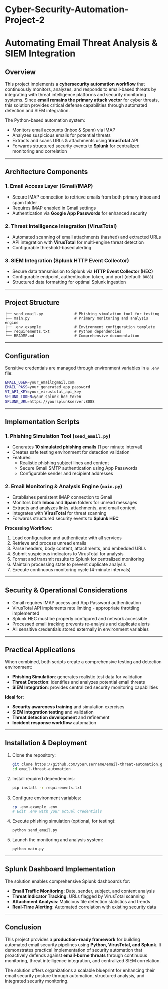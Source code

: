 # Cyber-Security-Automation-Project-2

# Automating Email Threat Analysis & SIEM Integration

## Overview
This project implements a **cybersecurity automation workflow** that continuously monitors, analyzes, and responds to email-based threats by integrating with threat intelligence platforms and security monitoring systems. Since **email remains the primary attack vector** for cyber threats, this solution provides critical defense capabilities through automated detection and SIEM integration.

The Python-based automation system:
- Monitors email accounts (Inbox & Spam) via IMAP
- Analyzes suspicious emails for potential threats
- Extracts and scans URLs & attachments using **VirusTotal** API
- Forwards structured security events to **Splunk** for centralized monitoring and correlation

---

## Architecture Components

### 1. Email Access Layer (Gmail/IMAP)
- Secure IMAP connection to retrieve emails from both primary inbox and spam folder
- Requires IMAP enabled in Gmail settings
- Authentication via **Google App Passwords** for enhanced security

### 2. Threat Intelligence Integration (VirusTotal)
- Automated scanning of email attachments (hashed) and extracted URLs
- API integration with **VirusTotal** for multi-engine threat detection
- Configurable threshold-based alerting

### 3. SIEM Integration (Splunk HTTP Event Collector)
- Secure data transmission to Splunk via **HTTP Event Collector (HEC)**
- Configurable endpoint, authentication token, and port (default: `8088`)
- Structured data formatting for optimal Splunk ingestion

---
## Project Structure
```
├── send_email.py              # Phishing simulation tool for testing
├── main.py                    # Primary monitoring and analysis engine
├── .env.example               # Environment configuration template
├── requirements.txt           # Python dependencies
└── README.md                  # Comprehensive documentation
```

---
## Configuration
Sensitive credentials are managed through environment variables in a `.env` file:
```bash
EMAIL_USER=your_email@gmail.com
EMAIL_PASS=your_generated_app_password
VT_API_KEY=your_virustotal_api_key
SPLUNK_TOKEN=your_splunk_hec_token
SPLUNK_URL=https://yoursplunkserver:8088
```

---
## Implementation Scripts

### 1. **Phishing Simulation Tool (`send_email.py`)**
- Generates **10 simulated phishing emails** (1 per minute interval)
- Creates safe testing environment for detection validation
- Features:
  - Realistic phishing subject lines and content
  - Secure Gmail SMTP authentication using App Passwords
  - Configurable sender and recipient addresses

### 2. **Email Monitoring & Analysis Engine (`main.py`)**
- Establishes persistent IMAP connection to Gmail
- Monitors both **Inbox** and **Spam** folders for unread messages
- Extracts and analyzes links, attachments, and email content
- Integrates with **VirusTotal** for threat scanning
- Forwards structured security events to **Splunk HEC**

**Processing Workflow:**
1. Load configuration and authenticate with all services
2. Retrieve and process unread emails
3. Parse headers, body content, attachments, and embedded URLs
4. Submit suspicious indicators to VirusTotal for analysis
5. Format and transmit results to Splunk for centralized monitoring
6. Maintain processing state to prevent duplicate analysis
7. Execute continuous monitoring cycle (4-minute intervals)

---
## Security & Operational Considerations
- Gmail requires IMAP access and App Password authentication
- VirusTotal API implements rate limiting - appropriate throttling implemented
- Splunk HEC must be properly configured and network accessible
- Processed email tracking prevents re-analysis and duplicate alerts
- All sensitive credentials stored externally in environment variables

---
## Practical Applications
When combined, both scripts create a comprehensive testing and detection environment:
- **Phishing Simulation**: generates realistic test data for validation
- **Threat Detection**: identifies and analyzes potential email threats
- **SIEM Integration**: provides centralized security monitoring capabilities

**Ideal for:**
- **Security awareness training** and simulation exercises
- **SIEM integration testing** and validation
- **Threat detection development** and refinement
- **Incident response workflow** automation

---
## Installation & Deployment

1. Clone the repository:
   ```bash
   git clone https://github.com/yourusername/email-threat-automation.git
   cd email-threat-automation
   ```

2. Install required dependencies:
   ```bash
   pip install -r requirements.txt
   ```

3. Configure environment variables:
   ```bash
   cp .env.example .env
   # Edit .env with your actual credentials
   ```

4. Execute phishing simulation (optional, for testing):
   ```bash
   python send_email.py
   ```

5. Launch the monitoring and analysis system:
   ```bash
   python main.py
   ```

---
## Splunk Dashboard Implementation
The solution enables comprehensive Splunk dashboards for:
- **Email Traffic Monitoring**: Date, sender, subject, and content analysis
- **Threat Indicator Tracking**: URLs flagged by VirusTotal scanning
- **Attachment Analysis**: Malicious file detection statistics and trends
- **Real-Time Alerting**: Automated correlation with existing security data

---
## Conclusion
This project provides a **production-ready framework** for building automated email security pipelines using **Python, VirusTotal, and Splunk**. It demonstrates practical implementation of security automation that proactively defends against **email-borne threats** through continuous monitoring, threat intelligence integration, and centralized SIEM correlation.

The solution offers organizations a scalable blueprint for enhancing their email security posture through automation, structured analysis, and integrated security monitoring.